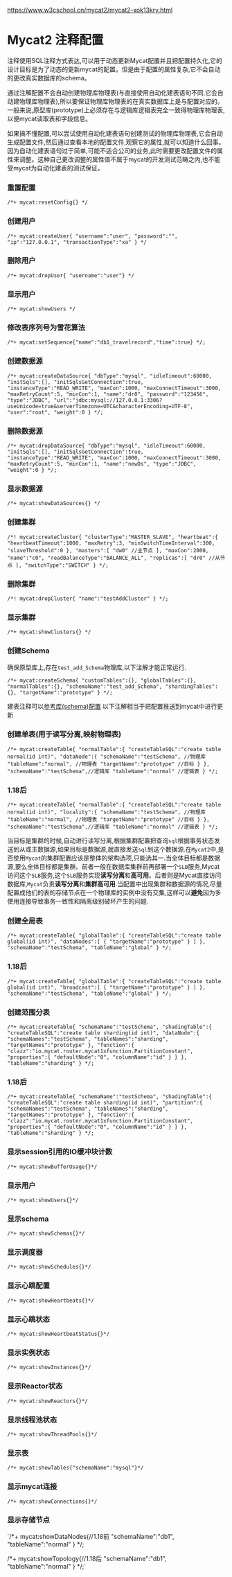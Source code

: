 https://www.w3cschool.cn/mycat2/mycat2-xok13kry.html

# Mycat2 注释配置

注释使用SQL注释方式表达,可以用于动态更新Mycat配置并且把配置持久化,它的设计目标是为了动态的更新mycat的配置。但是由于配置的属性复杂,它不会自动的更改真实数据库的schema。

通过注解配置不会自动创建物理库物理表(与直接使用自动化建表语句不同,它会自动建物理库物理表),所以要保证物理库物理表的在真实数据库上是与配置对应的。一般来说,原型库(prototype)上必须存在与逻辑库逻辑表完全一致得物理库物理表,以便mycat读取表和字段信息。

如果搞不懂配置,可以尝试使用自动化建表语句创建测试的物理库物理表,它会自动生成配置文件,然后通过查看本地的配置文件,观察它的属性,就可以知道什么回事。因为自动化建表语句过于简单,可能不适合公司的业务,此时需要更改配置文件的属性来调整。这种自己更改调整的属性值不属于mycat的开发测试范畴之内,也不能受mycat为自动化建表的测试保证。

### 重置配置

`/*+ mycat:resetConfig{} */`

### 创建用户

`/*+ mycat:createUser{
  "username":"user",
  "password":"",
  "ip":"127.0.0.1",
  "transactionType":"xa"
} */`

### 删除用户

`/*+ mycat:dropUser{
  "username":"user"} */`

### 显示用户

`/*+ mycat:showUsers */`

### 修改表序列号为雪花算法

`/*+ mycat:setSequence{"name":"db1_travelrecord","time":true} */;`

### 创建数据源

`/*+ mycat:createDataSource{
  "dbType":"mysql",
  "idleTimeout":60000,
  "initSqls":[],
  "initSqlsGetConnection":true,
  "instanceType":"READ_WRITE",
  "maxCon":1000,
  "maxConnectTimeout":3000,
  "maxRetryCount":5,
  "minCon":1,
  "name":"dr0",
  "password":"123456",
  "type":"JDBC",
  "url":"jdbc:mysql://127.0.0.1:3306?useUnicode=true&serverTimezone=UTC&characterEncoding=UTF-8",
  "user":"root",
  "weight":0
} */;`

### 删除数据源

`/*+ mycat:dropDataSource{
  "dbType":"mysql",
  "idleTimeout":60000,
  "initSqls":[],
  "initSqlsGetConnection":true,
  "instanceType":"READ_WRITE",
  "maxCon":1000,
  "maxConnectTimeout":3000,
  "maxRetryCount":5,
  "minCon":1,
  "name":"newDs",
  "type":"JDBC",
  "weight":0
} */;`

### 显示数据源

`/*+ mycat:showDataSources{} */`

### 创建集群

`/*! mycat:createCluster{
  "clusterType":"MASTER_SLAVE",
  "heartbeat":{
    "heartbeatTimeout":1000,
    "maxRetry":3,
    "minSwitchTimeInterval":300,
    "slaveThreshold":0
  },
  "masters":[
    "dw0" //主节点
  ],
  "maxCon":2000,
  "name":"c0",
  "readBalanceType":"BALANCE_ALL",
  "replicas":[
    "dr0" //从节点
  ],
  "switchType":"SWITCH"
} */;`

### 删除集群

`/*! mycat:dropCluster{
  "name":"testAddCluster"
} */;`

### 显示集群

`/*+ mycat:showClusters{} */`

### 创建Schema

确保原型库上,存在`test_add_Schema`物理库,以下注解才能正常运行.

`/*+ mycat:createSchema{
  "customTables":{},
  "globalTables":{},
  "normalTables":{},
  "schemaName":"test_add_Schema",
  "shardingTables":{},
  "targetName":"prototype"
} */;` 

建表注释可以[参考库(schema)配置](https://www.w3cschool.cn/mycat2/mycat2-adpm3ks3.html) 以下注解相当于把配置推送到mycat中进行更新

### 创建单表(用于读写分离,映射物理表)

`/*+ mycat:createTable{
  "normalTable":{
    "createTableSQL":"create table normal(id int)",
    "dataNode":{
      "schemaName":"testSchema", //物理库
      "tableName":"normal", //物理表
      "targetName":"prototype" //目标
    }
  },
  "schemaName":"testSchema",//逻辑库
  "tableName":"normal" //逻辑表
} */;`

### 1.18后

`/*+ mycat:createTable{
  "normalTable":{
    "createTableSQL":"create table normal(id int)",
    "locality":{
      "schemaName":"testSchema", //物理库
      "tableName":"normal", //物理表
      "targetName":"prototype" //目标
    }
  },
  "schemaName":"testSchema",//逻辑库
  "tableName":"normal" //逻辑表
} */;`

当目标是集群的时候,自动进行读写分离,根据集群配置把查询`sql`根据事务状态发送到从或主数据源,如果目标是数据源,就直接发送`sql`到这个数据源.在`Mycat2`中,是否使用`Mycat`的集群配置应该是整体的架构选项,只能选其一.当全体目标都是数据源,要么全体目标都是集群。前者一般在数据库集群前再部署一个`SLB`服务,Mycat访问这个`SLB`服务,这个`SLB`服务实现**读写分离**和**高可用**。后者则是Mycat直接访问数据库,`Mycat`负责**读写分离**和**集群高可用**.当配置中出现集群和数据源的情况,尽量配置成他们的表的存储节点在一个物理库的实例中没有交集,这样可以**避免**因为多使用连接导致事务一致性和隔离级别破坏产生的问题.

### 创建全局表

`/*+ mycat:createTable{
  "globalTable":{
    "createTableSQL":"create table global(id int)",
    "dataNodes":[
      {
        "targetName":"prototype"
      }
    ]
  },
  "schemaName":"testSchema",
  "tableName":"global"
} */;`

### 1.18后

`/*+ mycat:createTable{
  "globalTable":{
    "createTableSQL":"create table global(id int)",
    "broadcast":[
      {
        "targetName":"prototype"
      }
    ]
  },
  "schemaName":"testSchema",
  "tableName":"global"
} */;`

### 创建范围分表

`/*+ mycat:createTable{
  "schemaName":"testSchema",
  "shadingTable":{
    "createTableSQL":"create table sharding(id int)",
    "dataNode":{
      "schemaNames":"testSchema",
      "tableNames":"sharding",
      "targetNames":"prototype"
    },
    "function":{
      "clazz":"io.mycat.router.mycat1xfunction.PartitionConstant",
      "properties":{
        "defaultNode":"0",
        "columnName":"id"
      }
    }
  },
  "tableName":"sharding"
} */;`

### 1.18后

`/*+ mycat:createTable{
  "schemaName":"testSchema",
  "shadingTable":{
    "createTableSQL":"create table sharding(id int)",
    "partition":{
      "schemaNames":"testSchema",
      "tableNames":"sharding",
      "targetNames":"prototype"
    },
    "function":{
      "clazz":"io.mycat.router.mycat1xfunction.PartitionConstant",
      "properties":{
        "defaultNode":"0",
        "columnName":"id"
      }
    }
  },
  "tableName":"sharding"
} */;`

### 显示session引用的IO缓冲块计数

`/*+ mycat:showBufferUsage{}*/`

### 显示用户

`/*+ mycat:showUsers{}*/`

### 显示schema

`/*+ mycat:showSchemas{}*/`

### 显示调度器

`/*+ mycat:showSchedules{}*/`

### 显示心跳配置

`/*+ mycat:showHeartbeats{}*/`

### 显示心跳状态

`/*+ mycat:showHeartbeatStatus{}*/`

### 显示实例状态

`/*+ mycat:showInstances{}*/`

### 显示Reactor状态

`/*+ mycat:showReactors{}*/`

### 显示线程池状态

`/*+ mycat:showThreadPools{}*/`

### 显示表

`/*+ mycat:showTables{"schemaName":"mysql"}*/`

### 显示mycat连接

`/*+ mycat:showConnections{}*/`

### 显示存储节点

`/*+ mycat:showDataNodes{//1.18前
  "schemaName":"db1",
  "tableName":"normal"
} */;




/*+ mycat:showTopology{//1.18后
  "schemaName":"db1",
  "tableName":"normal"
} */;`